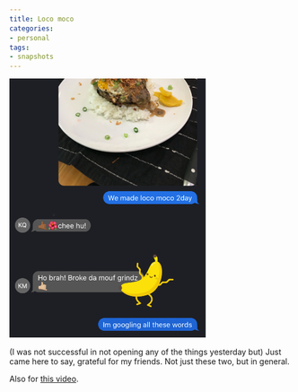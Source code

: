 ```yaml
---
title: Loco moco
categories:
- personal
tags:
- snapshots
---
```


![A screenshot of a group chat with KM and KQ. I sent a photo of the loco moco that we made for dinner. They responded with some Hawai’ian slang. I said that I would Google them.](/assets/images/2021-01-10-loco-moco-chats.jpg)

(I was not successful in not opening any of the things yesterday but) Just came here to say, grateful for my friends. Not just these two, but in general.

Also for [this video](https://www.youtube.com/watch?v=4gi9yp0zl_8).
